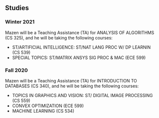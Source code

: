 ## Studies

### Winter 2021

Mazen will be a Teaching Assistance (TA) for ANALYSIS OF ALGORITHMS (CS 325), and he will be taking the following courses:

* ST/ARTIFICIAL INTELLIGENCE: ST/NAT LANG PROC W/ DP LEARNIN (CS 539)
* SPECIAL TOPICS: ST/MATRIX ANSYS SIG PROC & MAC (ECE 599)

### Fall 2020

Mazen will be a Teaching Assistance (TA) for INTRODUCTION TO DATABASES (CS 340), and he will be taking the following courses:

* TOPICS IN GRAPHICS AND VISION: ST/ DIGITAL IMAGE PROCESSING (CS 559)
* CONVEX OPTIMIZATION (ECE 599)
* MACHINE LEARNING (CS 534)
